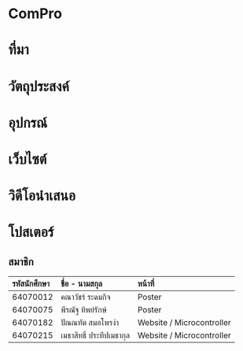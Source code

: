 # ComPro
# ที่มา
# วัตถุประสงค์
# อุปกรณ์
# เว็บไซต์
# วิดีโอนำเสนอ
# โปสเตอร์
สมาชิก
---

| รหัสนักศึกษา | ชื่อ - นามสกุล |  หน้าที่ |
| :-------- | :-------- | :--------- |
|   64070012   |   คณาวัชร์ ระดมกิจ   |    Poster   |
|   64070075   |   พีรณัฐ ทิพย์รักษ์   |    Poster   |
|   64070182   |   ปัณณทัต สมอโพรงำ   |    Website / Microcontroller   |
|   64070215   |   เมธาสิทธิ์ ประทีปเมธากุล   |    Website / Microcontroller   |
